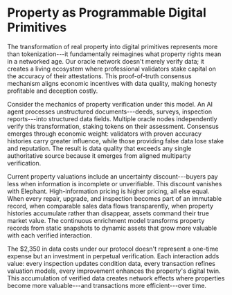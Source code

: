 # Property as Programmable Digital Primitives

The transformation of real property into digital primitives represents
more than tokenization---it fundamentally reimagines what property
rights mean in a networked age. Our oracle network doesn't merely verify
data; it creates a living ecosystem where professional validators stake
capital on the accuracy of their attestations. This proof-of-truth
consensus mechanism aligns economic incentives with data quality, making
honesty profitable and deception costly.

Consider the mechanics of property verification under this model. An AI
agent processes unstructured documents---deeds, surveys, inspection
reports---into structured data fields. Multiple oracle nodes
independently verify this transformation, staking tokens on their
assessment. Consensus emerges through economic weight: validators with
proven accuracy histories carry greater influence, while those providing
false data lose stake and reputation. The result is data quality that
exceeds any single authoritative source because it emerges from aligned
multiparty verification.

Current property valuations include an uncertainty discount---buyers pay
less when information is incomplete or unverifiable. This discount
vanishes with Elephant. High-information pricing is higher pricing, all
else equal. When every repair, upgrade, and inspection becomes part of
an immutable record, when comparable sales data flows transparently,
when property histories accumulate rather than disappear, assets command
their true market value. The continuous enrichment model transforms
property records from static snapshots to dynamic assets that grow more
valuable with each verified interaction.

The \$2,350 in data costs under our protocol doesn't represent a
one-time expense but an investment in perpetual verification. Each
interaction adds value: every inspection updates condition data, every
transaction refines valuation models, every improvement enhances the
property's digital twin. This accumulation of verified data creates
network effects where properties become more valuable---and transactions
more efficient---over time.
